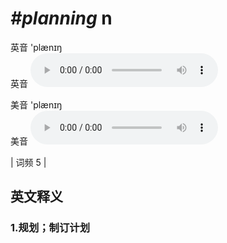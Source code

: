 # ***\#planning*** n
英音 'plænɪŋ  
英音
<audio src="./media/planning1.aac" controls="controls"></audio>

美音 'plænɪŋ  
美音
<audio src="./media/planning2.aac" controls="controls"></audio>



| 词频 5 |  

英文释义
---
### 1.**规划；制订计划**  



